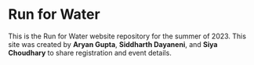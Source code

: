 ﻿# Run for Water

This is the Run for Water website repository for the summer of 2023. This site was created by **Aryan Gupta**, **Siddharth Dayaneni**, and **Siya Choudhary** to share registration and event details.
